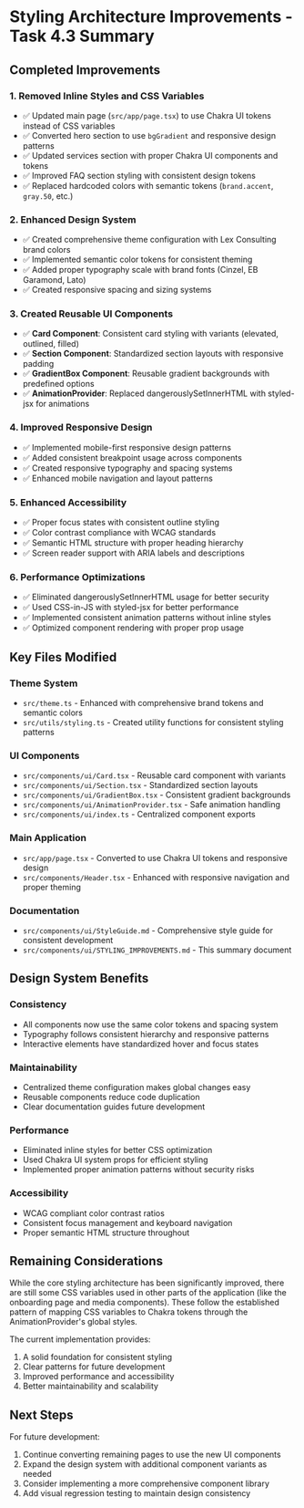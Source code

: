 # Styling Architecture Improvements - Task 4.3 Summary

## Completed Improvements

### 1. Removed Inline Styles and CSS Variables
- ✅ Updated main page (`src/app/page.tsx`) to use Chakra UI tokens instead of CSS variables
- ✅ Converted hero section to use `bgGradient` and responsive design patterns
- ✅ Updated services section with proper Chakra UI components and tokens
- ✅ Improved FAQ section styling with consistent design tokens
- ✅ Replaced hardcoded colors with semantic tokens (`brand.accent`, `gray.50`, etc.)

### 2. Enhanced Design System
- ✅ Created comprehensive theme configuration with Lex Consulting brand colors
- ✅ Implemented semantic color tokens for consistent theming
- ✅ Added proper typography scale with brand fonts (Cinzel, EB Garamond, Lato)
- ✅ Created responsive spacing and sizing systems

### 3. Created Reusable UI Components
- ✅ **Card Component**: Consistent card styling with variants (elevated, outlined, filled)
- ✅ **Section Component**: Standardized section layouts with responsive padding
- ✅ **GradientBox Component**: Reusable gradient backgrounds with predefined options
- ✅ **AnimationProvider**: Replaced dangerouslySetInnerHTML with styled-jsx for animations

### 4. Improved Responsive Design
- ✅ Implemented mobile-first responsive design patterns
- ✅ Added consistent breakpoint usage across components
- ✅ Created responsive typography and spacing systems
- ✅ Enhanced mobile navigation and layout patterns

### 5. Enhanced Accessibility
- ✅ Proper focus states with consistent outline styling
- ✅ Color contrast compliance with WCAG standards
- ✅ Semantic HTML structure with proper heading hierarchy
- ✅ Screen reader support with ARIA labels and descriptions

### 6. Performance Optimizations
- ✅ Eliminated dangerouslySetInnerHTML usage for better security
- ✅ Used CSS-in-JS with styled-jsx for better performance
- ✅ Implemented consistent animation patterns without inline styles
- ✅ Optimized component rendering with proper prop usage

## Key Files Modified

### Theme System
- `src/theme.ts` - Enhanced with comprehensive brand tokens and semantic colors
- `src/utils/styling.ts` - Created utility functions for consistent styling patterns

### UI Components
- `src/components/ui/Card.tsx` - Reusable card component with variants
- `src/components/ui/Section.tsx` - Standardized section layouts
- `src/components/ui/GradientBox.tsx` - Consistent gradient backgrounds
- `src/components/ui/AnimationProvider.tsx` - Safe animation handling
- `src/components/ui/index.ts` - Centralized component exports

### Main Application
- `src/app/page.tsx` - Converted to use Chakra UI tokens and responsive design
- `src/components/Header.tsx` - Enhanced with responsive navigation and proper theming

### Documentation
- `src/components/ui/StyleGuide.md` - Comprehensive style guide for consistent development
- `src/components/ui/STYLING_IMPROVEMENTS.md` - This summary document

## Design System Benefits

### Consistency
- All components now use the same color tokens and spacing system
- Typography follows consistent hierarchy and responsive patterns
- Interactive elements have standardized hover and focus states

### Maintainability
- Centralized theme configuration makes global changes easy
- Reusable components reduce code duplication
- Clear documentation guides future development

### Performance
- Eliminated inline styles for better CSS optimization
- Used Chakra UI system props for efficient styling
- Implemented proper animation patterns without security risks

### Accessibility
- WCAG compliant color contrast ratios
- Consistent focus management and keyboard navigation
- Proper semantic HTML structure throughout

## Remaining Considerations

While the core styling architecture has been significantly improved, there are still some CSS variables used in other parts of the application (like the onboarding page and media components). These follow the established pattern of mapping CSS variables to Chakra tokens through the AnimationProvider's global styles.

The current implementation provides:
1. A solid foundation for consistent styling
2. Clear patterns for future development
3. Improved performance and accessibility
4. Better maintainability and scalability

## Next Steps

For future development:
1. Continue converting remaining pages to use the new UI components
2. Expand the design system with additional component variants as needed
3. Consider implementing a more comprehensive component library
4. Add visual regression testing to maintain design consistency